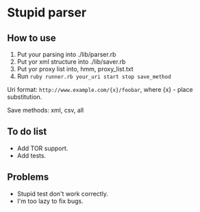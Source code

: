 # Stupid parser

## How to use

1. Put your parsing into ./lib/parser.rb 
2. Put yor xml structure into ./lib/saver.rb
3. Put yor proxy list into, hmm, proxy_list.txt
4. Run `ruby runner.rb your_uri start stop save_method`

Uri format: `http://www.example.com/{x}/foobar`, where {x} - place substitution.

Save methods: xml, csv, all

## To do list

* Add TOR support.
* Add tests.

## Problems

* Stupid test don't work correctly.
* I'm too lazy to fix bugs.
